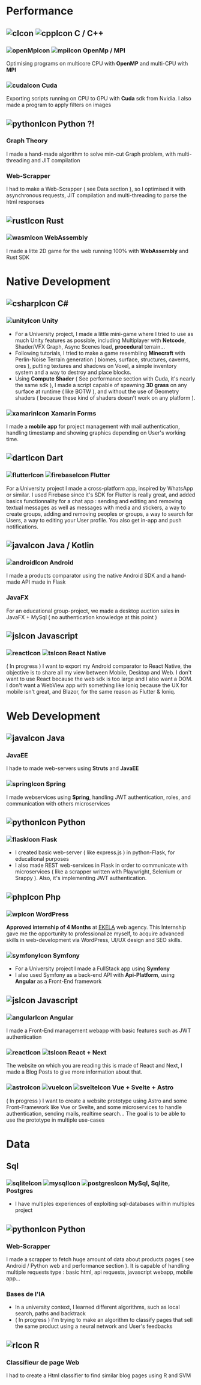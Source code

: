 

# Performance
## ![cIcon](/icons/C_Logo.png "C") ![cppIcon](/icons/c++.png "C++") C / C++
### ![openMpIcon](/icons/OpenMP_logo.png "OpenMP") ![mpiIcon](/icons/Open_MPI_logo.png "MPI") OpenMp / MPI
Optimising programs on multicore CPU with **OpenMP** and multi-CPU with **MPI**
### ![cudaIcon](/icons/cudaIcon.png "Cuda") Cuda
Exporting scripts running on CPU to GPU with **Cuda** sdk from Nvidia. I also made a program to apply filters on images

## ![pythonIcon](/icons/python.png "Python") Python ?!
### Graph Theory
I made a hand-made algorithm to solve min-cut Graph problem, with multi-threading and JIT compilation
### Web-Scrapper
I had to make a Web-Scrapper ( see Data section ), so I optimised it with asynchronous requests, JIT compilation and multi-threading to parse the html responses

## ![rustIcon](/icons/Rust.png "Rust") Rust
### ![wasmIcon](/icons/WebAssembly_Logo.png "Wasm") WebAssembly
I made a litte 2D game for the web running 100% with **WebAssembly** and Rust SDK

# Native Development 

## ![csharpIcon](/icons/csharp.png "C#") C#
### ![unityIcon](/icons/unity.png "Unity") Unity
- For a University project, I made a little mini-game where I tried to use as much Unity features as possible, including Multiplayer with **Netcode**, Shader/VFX Graph, Async Scenes load, **procedural** terrain...
- Following tutorials, I tried to make a game resembling **Minecraft** with Perlin-Noise Terrain generation ( biomes, surface, structures, caverns, ores ), putting textures and shadows on Voxel, a simple inventory system and a way to destroy and place blocks.
- Using **Compute Shader** ( See performance section with Cuda, it's nearly the same sdk ), I made a script capable of spawning **3D grass** on any surface at runtime ( like BOTW ), and without the use of Geometry shaders ( because these kind of shaders doesn't work on any platform ). 

### ![xamarinIcon](/icons/logo-xamarin.png "Xamarin") Xamarin Forms 
I made a **mobile app** for project management with mail authentication, handling timestamp and showing graphics depending on User's working time.

## ![dartIcon](/icons/Dart-logo.png "Dart") Dart
### ![flutterIcon](/icons/flutter.png "Flutter") ![firebaseIcon](/icons/firebase.png "Firebase") Flutter
For a University project I made a cross-platform app, inspired by WhatsApp or similar. I used Firebase since it's SDK for Flutter is really great, and added basics functionnality for a chat app : sending and editing and removing textual messages as well as messages with media and stickers, a way to create groups, adding and removing peoples or groups, a way to search for Users, a way to editing your User profile. You also get in-app and push notifications.

## ![javaIcon](/icons/java.png "Java") Java / Kotlin
### ![androidIcon](/icons/Android.png "Android") Android 
I made a products comparator using the native Android SDK and a hand-made API made in Flask

### JavaFX
For an educational group-project, we made a desktop auction sales in JavaFX + MySql ( no authentication knowledge at this point )

## ![jsIcon](/icons/js.png "Javascript") Javascript
### ![reactIcon](/icons/React.png "React") ![tsIcon](/icons/Typescript.png "Typescript") React Native
( In progress ) I want to export my Android comparator to React Native, the objective is to share all my view between Mobile, Desktop and Web. I don't want to use React because the web sdk is too large and I also want a DOM. I don't want a WebView app with something like Ioniq because the UX for mobile isn't great, and Blazor, for the same reason as Flutter & Ioniq.

# Web Development

## ![javaIcon](/icons/java.png "Java") Java 
### JavaEE
I hade to made web-servers using **Struts** and **JavaEE**

### ![springIcon](/icons/spring.png "Spring") Spring
I made webservices using **Spring**, handling JWT authentication, roles, and communication with others microservices

## ![pythonIcon](/icons/python.png "Python") Python
### ![flaskIcon](/icons/flask.png "Flask") Flask
- I created basic web-server ( like express.js ) in python-Flask, for educational purposes
- I also made REST web-services in Flask in order to communicate with microservices ( like a scrapper written with Playwright, Selenium or Srappy ). Also, it's implementing JWT authentication.

## ![phpIcon](/icons/PHP.png "PHP") Php
### ![wpIcon](/icons/wordpress.png "Wordpress") WordPress
**Approved internship of 4 Months** at [EKELA](https://www.ekela.fr) web agency. This Internship gave me the opportunity to professionalize myself, to acquire advanced skills in web-development via WordPress, UI/UX design and SEO skills.

### ![symfonyIcon](/icons/symfony.png "Symfony") Symfony
- For a University project I made a FullStack app using **Symfony**
- I also used Symfony as a back-end API with **Api-Platform**, using **Angular** as a Front-End framework 

## ![jsIcon](/icons/js.png "Javascript") Javascript
### ![angularIcon](/icons/angular.png "Angular") Angular
I made a Front-End management webapp with basic features such as JWT authentication
### ![reactIcon](/icons/React.png "React") ![tsIcon](/icons/Typescript.png "Typescript") React + Next
The website on which you are reading this is made of React and Next, I made a Blog Posts to give more information about that.
### ![astroIcon](/icons/astro.png "Astro") ![vueIcon](/icons/vue.png "Vue") ![svelteIcon](/icons/svelte.png "Svelte") Vue + Svelte + Astro
( In progress ) I want to create a website prototype using Astro and some Front-Framework like Vue or Svelte, and some microservices to handle authentication, sending mails, realtime search... The goal is to be able to use the prototype in multiple use-cases

# Data
## Sql
### ![sqliteIcon](/icons/sqllite.png "SqlLite") ![mysqlIcon](/icons/mysql.png "MySql") ![postgresIcon](/icons/postgres.png "Postgres") MySql, Sqlite, Postgres
- I have multiples experiences of exploiting sql-databases within multiples project

## ![pythonIcon](/icons/python.png "Python") Python
### Web-Scrapper
I made a scrapper to fetch huge amount of data about products pages ( see Android / Python web and performance section ). It is capable of handling multiple requests type : basic html, api requests, javascript webapp, mobile app...

### Bases de l'IA 
- In a university context, I learned different algorithms, such as local search, paths and backtrack 
- ( In progress ) I'm trying to make an algorithm to classify pages that sell the same product using a neural network and User's feedbacks

## ![rIcon](/icons/R.png "R") R
### Classifieur de page Web
I had to create a Html classifier to find similar blog pages using R and SVM
